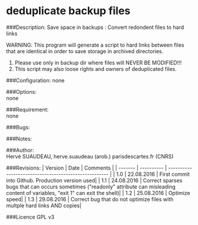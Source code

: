 deduplicate backup files
========================

###Description:
Save space in backups : Convert redondent files to hard links

WARNING: This program will generate a script to  hard links between files that are identical in order to save storage in archived directories.
1) Please use only in backup dir where files will NEVER BE MODIFIED!!!
2) This script may also loose rights and owners of deduplicated files.

###Configuration:
none

###Options:  
none

###Requirement:  
none

###Bugs:

###Notes:  

###Author:  
Hervé SUAUDEAU, herve.suaudeau (arob.) parisdescartes.fr (CNRS)

###Revisions:
| Version |    Date    | Comments                                              |
| ------- | ---------- | ----------------------------------------------------- |
| 1.0     | 22.08.2016 | First commit into Github. Production version used|
| 1.1     | 24.08.2016 | Correct sparses bugs that can occurs sometimes ("readonly" attribute can misleading content of variables, "exit 1" can exit the shell)|
| 1.2     | 25.08.2016 | Optimize speed|
| 1.3     | 29.08.2016 | Correct bug that do not optimize files with multple hard links AND copies|

###Licence
    GPL v3
